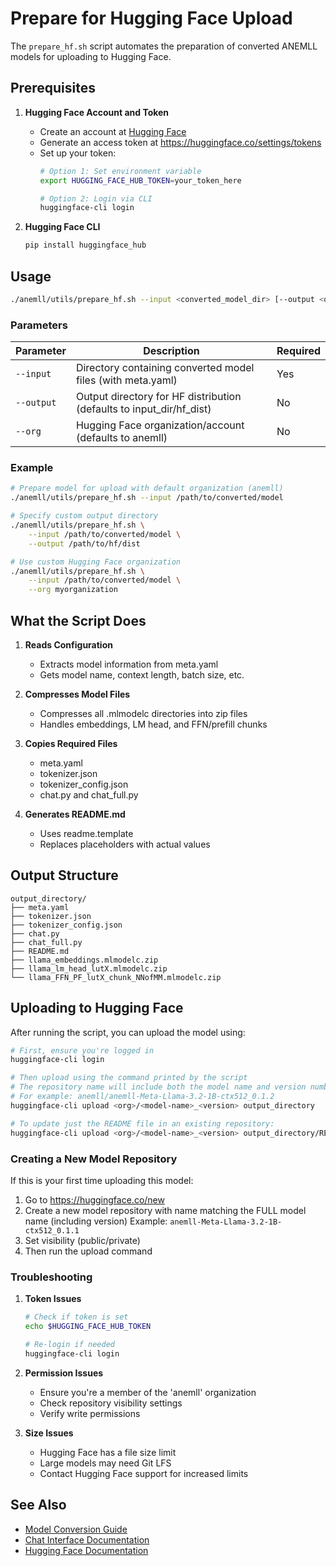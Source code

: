 # Prepare for Hugging Face Upload

The `prepare_hf.sh` script automates the preparation of converted ANEMLL models for uploading to Hugging Face.

## Prerequisites

1. **Hugging Face Account and Token**
   - Create an account at [Hugging Face](https://huggingface.co)
   - Generate an access token at https://huggingface.co/settings/tokens
   - Set up your token:
     ```bash
     # Option 1: Set environment variable
     export HUGGING_FACE_HUB_TOKEN=your_token_here
     
     # Option 2: Login via CLI
     huggingface-cli login
     ```

2. **Hugging Face CLI**
   ```bash
   pip install huggingface_hub
   ```

## Usage

```bash
./anemll/utils/prepare_hf.sh --input <converted_model_dir> [--output <output_dir>] [--org <org>]
```

### Parameters

| Parameter | Description | Required |
|-----------|-------------|----------|
| `--input` | Directory containing converted model files (with meta.yaml) | Yes |
| `--output` | Output directory for HF distribution (defaults to input_dir/hf_dist) | No |
| `--org` | Hugging Face organization/account (defaults to anemll) | No |

### Example

```bash
# Prepare model for upload with default organization (anemll)
./anemll/utils/prepare_hf.sh --input /path/to/converted/model

# Specify custom output directory
./anemll/utils/prepare_hf.sh \
    --input /path/to/converted/model \
    --output /path/to/hf/dist

# Use custom Hugging Face organization
./anemll/utils/prepare_hf.sh \
    --input /path/to/converted/model \
    --org myorganization
```

## What the Script Does

1. **Reads Configuration**
   - Extracts model information from meta.yaml
   - Gets model name, context length, batch size, etc.

2. **Compresses Model Files**
   - Compresses all .mlmodelc directories into zip files
   - Handles embeddings, LM head, and FFN/prefill chunks

3. **Copies Required Files**
   - meta.yaml
   - tokenizer.json
   - tokenizer_config.json
   - chat.py and chat_full.py

4. **Generates README.md**
   - Uses readme.template
   - Replaces placeholders with actual values

## Output Structure

```
output_directory/
├── meta.yaml
├── tokenizer.json
├── tokenizer_config.json
├── chat.py
├── chat_full.py
├── README.md
├── llama_embeddings.mlmodelc.zip
├── llama_lm_head_lutX.mlmodelc.zip
└── llama_FFN_PF_lutX_chunk_NNofMM.mlmodelc.zip
```

## Uploading to Hugging Face

After running the script, you can upload the model using:

```bash
# First, ensure you're logged in
huggingface-cli login

# Then upload using the command printed by the script
# The repository name will include both the model name and version number
# For example: anemll/anemll-Meta-Llama-3.2-1B-ctx512_0.1.2
huggingface-cli upload <org>/<model-name>_<version> output_directory

# To update just the README file in an existing repository:
huggingface-cli upload <org>/<model-name>_<version> output_directory/README.md
```

### Creating a New Model Repository

If this is your first time uploading this model:

1. Go to https://huggingface.co/new
2. Create a new model repository with name matching the FULL model name (including version)
   Example: `anemll-Meta-Llama-3.2-1B-ctx512_0.1.1`
3. Set visibility (public/private)
4. Then run the upload command

### Troubleshooting

1. **Token Issues**
   ```bash
   # Check if token is set
   echo $HUGGING_FACE_HUB_TOKEN
   
   # Re-login if needed
   huggingface-cli login
   ```

2. **Permission Issues**
   - Ensure you're a member of the 'anemll' organization
   - Check repository visibility settings
   - Verify write permissions

3. **Size Issues**
   - Hugging Face has a file size limit
   - Large models may need Git LFS
   - Contact Hugging Face support for increased limits

## See Also

- [Model Conversion Guide](convert_model.md)
- [Chat Interface Documentation](chat.md)
- [Hugging Face Documentation](https://huggingface.co/docs) 